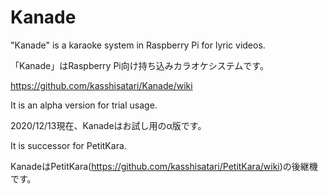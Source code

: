 # Kanade

"Kanade" is a karaoke system in Raspberry Pi for lyric videos.

「Kanade」はRaspberry Pi向け持ち込みカラオケシステムです。

https://github.com/kasshisatari/Kanade/wiki

It is an alpha version for trial usage.

2020/12/13現在、Kanadeはお試し用のα版です。

It is successor for PetitKara.

KanadeはPetitKara(https://github.com/kasshisatari/PetitKara/wiki)の後継機です。
